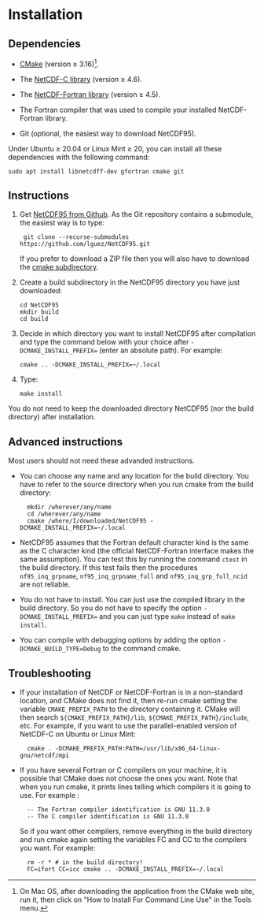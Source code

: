 # Installation

## Dependencies

- [CMake](https://cmake.org/download) (version &ge; 3.16)[^1].

- The [NetCDF-C
  library](https://docs.unidata.ucar.edu/nug/current/getting_and_building_netcdf.html)
  (version &ge; 4.6).

- The [NetCDF-Fortran
  library](https://www.unidata.ucar.edu/downloads/netcdf/index.jsp)
  (version &ge; 4.5).

- The Fortran compiler that was used to compile your installed
  NetCDF-Fortran library.
- Git (optional, the easiest way to download NetCDF95).

Under Ubuntu &ge; 20.04 or Linux Mint &ge; 20, you can install all these
dependencies with the following command:

	sudo apt install libnetcdff-dev gfortran cmake git

## Instructions

1. Get [NetCDF95 from Github](https://github.com/lguez/NetCDF95). As
   the Git repository contains a submodule, the easiest way is to
   type:

		git clone --recurse-submodules https://github.com/lguez/NetCDF95.git

	If you prefer to download a ZIP file then you will also have to
    download the [cmake subdirectory](https://github.com/lguez/cmake).

2.  Create a build subdirectory in the NetCDF95 directory you have
    just downloaded:

        cd NetCDF95
        mkdir build
        cd build

3.  Decide in which directory you want to install NetCDF95 after
    compilation and type the command below with your choice after
    `-DCMAKE_INSTALL_PREFIX=` (enter an absolute path). For example:

        cmake .. -DCMAKE_INSTALL_PREFIX=~/.local

4.  Type:

        make install

You do not need to keep the downloaded directory NetCDF95 (nor the
build directory) after installation.

## Advanced instructions

Most users should not need these advanded instructions.

- You can choose any name and any location for the build
  directory. You have to refer to the source directory when you run
  cmake from the build directory:

		mkdir /wherever/any/name
		cd /wherever/any/name
		cmake /where/I/downloaded/NetCDF95 -DCMAKE_INSTALL_PREFIX=~/.local

- NetCDF95 assumes that the Fortran default character kind is the same
  as the C character kind (the official NetCDF-Fortran interface makes
  the same assumption). You can test this by running the command
  `ctest` in the build directory. If this test fails then the
  procedures `nf95_inq_grpname`, `nf95_inq_grpname_full` and
  `nf95_inq_grp_full_ncid` are not reliable.

- You do not have to install. You can just use the compiled library in
  the build directory. So you do not have to specify the option
  `-DCMAKE_INSTALL_PREFIX=` and you can just type `make` instead of
  `make install`.

- You can compile with debugging options by adding the option
  `-DCMAKE_BUILD_TYPE=Debug` to the command cmake.

## Troubleshooting

- If your installation of NetCDF or NetCDF-Fortran is in a
  non-standard location, and CMake does not find it, then re-run cmake
  setting the variable `CMAKE_PREFIX_PATH` to the directory containing
  it. CMake will then search `${CMAKE_PREFIX_PATH}/lib`,
  `${CMAKE_PREFIX_PATH}/include`, etc. For example, if you want to use
  the parallel-enabled version of NetCDF-C on Ubuntu or Linux Mint:

		cmake . -DCMAKE_PREFIX_PATH:PATH=/usr/lib/x86_64-linux-gnu/netcdf/mpi

- If you have several Fortran or C compilers on your machine, it is
  possible that CMake does not choose the ones you want. Note that when
  you run cmake, it prints lines telling which compilers it is going
  to use. For example :

		-- The Fortran compiler identification is GNU 11.3.0
		-- The C compiler identification is GNU 11.3.0

	So if you want other compilers, remove everything in the build
	directory and run cmake again setting the variables FC and CC to the
	compilers you want. For example:

		rm -r * # in the build directory!
		FC=ifort CC=icc cmake .. -DCMAKE_INSTALL_PREFIX=~/.local

[^1]: On Mac OS, after downloading the application from the CMake web
    site, run it, then click on "How to Install For Command Line Use"
    in the Tools menu.
